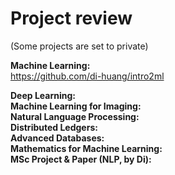 # Project review
(Some projects are set to private) <br />

**Machine Learning:** <br />
https://github.com/di-huang/intro2ml

**Deep Learning:** <br />
**Machine Learning for Imaging:** <br />
**Natural Language Processing:** <br />
**Distributed Ledgers:** <br />
**Advanced Databases:** <br />
**Mathematics for Machine Learning:** <br />
**MSc Project & Paper (NLP, by Di):** <br />
